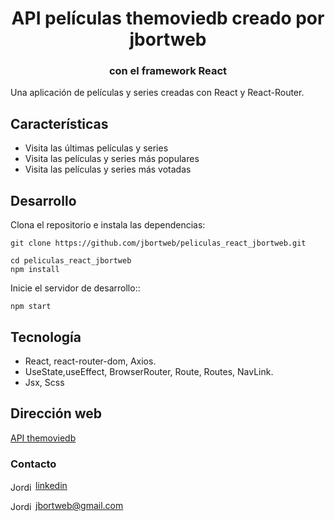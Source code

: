 <h1 align="center">API películas themoviedb creado por jbortweb</h1>
<h3 align="center">con el framework React</h3>

Una aplicación de películas y series creadas con React y React-Router.


## Características

- Visita las últimas películas y series
- Visita las películas y series más populares
- Visita las películas y series más votadas


## Desarrollo
Clona el repositorio e instala las dependencias:

```
git clone https://github.com/jbortweb/peliculas_react_jbortweb.git

cd peliculas_react_jbortweb
npm install
```

Inicie el servidor de desarrollo::

```
npm start
```

## Tecnología

- React, react-router-dom, Axios.
- UseState,useEffect, BrowserRouter, Route, Routes, NavLink.
- Jsx, Scss

## Dirección web 

<a href="https://jbortweb.github.io/peliculas_react_jbortweb/">API themoviedb</a>

<h3>Contacto</h3>

<a href="https://www.linkedin.com/in/jordi-bort/" target="blank"><img align="center" src="https://cdn.jsdelivr.net/npm/simple-icons@3.0.1/icons/linkedin.svg" alt="Jordi Bort" height="15" width="40" />linkedin</a>

<a href="mailto:jbortweb@gmail.com " target="blank"><img align="center" src="https://cdn.jsdelivr.net/npm/simple-icons@3.0.1/icons/gmail.svg" alt="Jordi Bort" height="15" width="40" />jbortweb@gmail.com</a>
